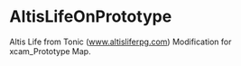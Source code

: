 # AltisLifeOnPrototype
Altis Life from Tonic (www.altisliferpg.com) Modification for xcam_Prototype Map.
